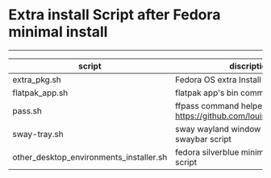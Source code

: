 # Extra install Script after Fedora minimal install
---
| script                                  | discription                                                        |
|-----------------------------------------|--------------------------------------------------------------------|
| extra_pkg.sh                            | Fedora OS extra Install Script                                     |
| flatpak_app.sh                          | flatpak app's bin command linker                                   |
| pass.sh                                 | ffpass command helper -> https://github.com/louisabraham/ffpass    |
| sway-tray.sh                            | sway wayland window manager's swaybar script                       |
| other_desktop_environments_installer.sh | fedora silverblue minimal DE install script                        |

